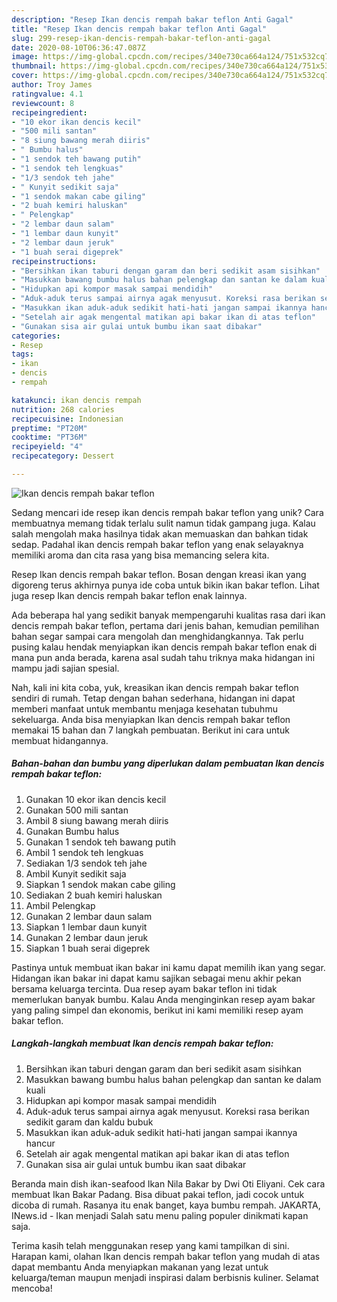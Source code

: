 ```yaml
---
description: "Resep Ikan dencis rempah bakar teflon Anti Gagal"
title: "Resep Ikan dencis rempah bakar teflon Anti Gagal"
slug: 299-resep-ikan-dencis-rempah-bakar-teflon-anti-gagal
date: 2020-08-10T06:36:47.087Z
image: https://img-global.cpcdn.com/recipes/340e730ca664a124/751x532cq70/ikan-dencis-rempah-bakar-teflon-foto-resep-utama.jpg
thumbnail: https://img-global.cpcdn.com/recipes/340e730ca664a124/751x532cq70/ikan-dencis-rempah-bakar-teflon-foto-resep-utama.jpg
cover: https://img-global.cpcdn.com/recipes/340e730ca664a124/751x532cq70/ikan-dencis-rempah-bakar-teflon-foto-resep-utama.jpg
author: Troy James
ratingvalue: 4.1
reviewcount: 8
recipeingredient:
- "10 ekor ikan dencis kecil"
- "500 mili santan"
- "8 siung bawang merah diiris"
- " Bumbu halus"
- "1 sendok teh bawang putih"
- "1 sendok teh lengkuas"
- "1/3 sendok teh jahe"
- " Kunyit sedikit saja"
- "1 sendok makan cabe giling"
- "2 buah kemiri haluskan"
- " Pelengkap"
- "2 lembar daun salam"
- "1 lembar daun kunyit"
- "2 lembar daun jeruk"
- "1 buah serai digeprek"
recipeinstructions:
- "Bersihkan ikan taburi dengan garam dan beri sedikit asam sisihkan"
- "Masukkan bawang bumbu halus bahan pelengkap dan santan ke dalam kuali"
- "Hidupkan api kompor masak sampai mendidih"
- "Aduk-aduk terus sampai airnya agak menyusut. Koreksi rasa berikan sedikit garam dan kaldu bubuk"
- "Masukkan ikan aduk-aduk sedikit hati-hati jangan sampai ikannya hancur"
- "Setelah air agak mengental matikan api bakar ikan di atas teflon"
- "Gunakan sisa air gulai untuk bumbu ikan saat dibakar"
categories:
- Resep
tags:
- ikan
- dencis
- rempah

katakunci: ikan dencis rempah 
nutrition: 268 calories
recipecuisine: Indonesian
preptime: "PT20M"
cooktime: "PT36M"
recipeyield: "4"
recipecategory: Dessert

---
```



![Ikan dencis rempah bakar teflon](https://img-global.cpcdn.com/recipes/340e730ca664a124/751x532cq70/ikan-dencis-rempah-bakar-teflon-foto-resep-utama.jpg)

Sedang mencari ide resep ikan dencis rempah bakar teflon yang unik? Cara membuatnya memang tidak terlalu sulit namun tidak gampang juga. Kalau salah mengolah maka hasilnya tidak akan memuaskan dan bahkan tidak sedap. Padahal ikan dencis rempah bakar teflon yang enak selayaknya memiliki aroma dan cita rasa yang bisa memancing selera kita.

Resep Ikan dencis rempah bakar teflon. Bosan dengan kreasi ikan yang digoreng terus akhirnya punya ide coba untuk bikin ikan bakar teflon. Lihat juga resep Ikan dencis rempah bakar teflon enak lainnya.

Ada beberapa hal yang sedikit banyak mempengaruhi kualitas rasa dari ikan dencis rempah bakar teflon, pertama dari jenis bahan, kemudian pemilihan bahan segar sampai cara mengolah dan menghidangkannya. Tak perlu pusing kalau hendak menyiapkan ikan dencis rempah bakar teflon enak di mana pun anda berada, karena asal sudah tahu triknya maka hidangan ini mampu jadi sajian spesial.


Nah, kali ini kita coba, yuk, kreasikan ikan dencis rempah bakar teflon sendiri di rumah. Tetap dengan bahan sederhana, hidangan ini dapat memberi manfaat untuk membantu menjaga kesehatan tubuhmu sekeluarga. Anda bisa menyiapkan Ikan dencis rempah bakar teflon memakai 15 bahan dan 7 langkah pembuatan. Berikut ini cara untuk membuat hidangannya.

<!--inarticleads1-->

##### Bahan-bahan dan bumbu yang diperlukan dalam pembuatan Ikan dencis rempah bakar teflon:

1. Gunakan 10 ekor ikan dencis kecil
1. Gunakan 500 mili santan
1. Ambil 8 siung bawang merah diiris
1. Gunakan  Bumbu halus
1. Gunakan 1 sendok teh bawang putih
1. Ambil 1 sendok teh lengkuas
1. Sediakan 1/3 sendok teh jahe
1. Ambil  Kunyit sedikit saja
1. Siapkan 1 sendok makan cabe giling
1. Sediakan 2 buah kemiri haluskan
1. Ambil  Pelengkap
1. Gunakan 2 lembar daun salam
1. Siapkan 1 lembar daun kunyit
1. Gunakan 2 lembar daun jeruk
1. Siapkan 1 buah serai digeprek


Pastinya untuk membuat ikan bakar ini kamu dapat memilih ikan yang segar. Hidangan ikan bakar ini dapat kamu sajikan sebagai menu akhir pekan bersama keluarga tercinta. Dua resep ayam bakar teflon ini tidak memerlukan banyak bumbu. Kalau Anda menginginkan resep ayam bakar yang paling simpel dan ekonomis, berikut ini kami memiliki resep ayam bakar teflon. 

<!--inarticleads2-->

##### Langkah-langkah membuat Ikan dencis rempah bakar teflon:

1. Bersihkan ikan taburi dengan garam dan beri sedikit asam sisihkan
1. Masukkan bawang bumbu halus bahan pelengkap dan santan ke dalam kuali
1. Hidupkan api kompor masak sampai mendidih
1. Aduk-aduk terus sampai airnya agak menyusut. Koreksi rasa berikan sedikit garam dan kaldu bubuk
1. Masukkan ikan aduk-aduk sedikit hati-hati jangan sampai ikannya hancur
1. Setelah air agak mengental matikan api bakar ikan di atas teflon
1. Gunakan sisa air gulai untuk bumbu ikan saat dibakar


Beranda main dish ikan-seafood Ikan Nila Bakar by Dwi Oti Eliyani. Cek cara membuat Ikan Bakar Padang. Bisa dibuat pakai teflon, jadi cocok untuk dicoba di rumah. Rasanya itu enak banget, kaya bumbu rempah. JAKARTA, INews.id - Ikan menjadi Salah satu menu paling populer dinikmati kapan saja. 

Terima kasih telah menggunakan resep yang kami tampilkan di sini. Harapan kami, olahan Ikan dencis rempah bakar teflon yang mudah di atas dapat membantu Anda menyiapkan makanan yang lezat untuk keluarga/teman maupun menjadi inspirasi dalam berbisnis kuliner. Selamat mencoba!
